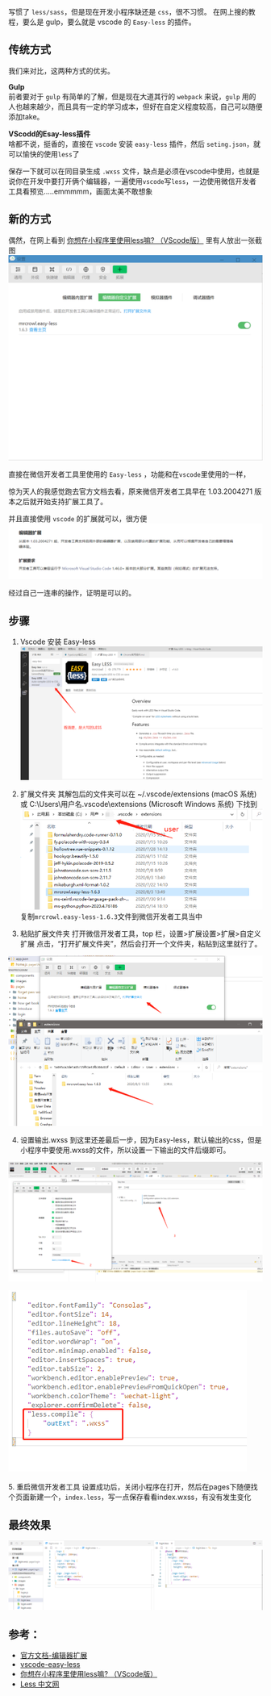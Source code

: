 写惯了 `less/sass`，但是现在开发小程序缺还是 `css`，很不习惯。
在网上搜的教程，要么是 gulp，要么就是 vscode 的 `Easy-less` 的插件。

## 传统方式
我们来对比，这两种方式的优劣。

**Gulp**    
前者要对于 `gulp` 有简单的了解，但是现在大道其行的 `webpack` 来说，`gulp` 用的人也越来越少，而且具有一定的学习成本，但好在自定义程度较高，自己可以随便添加take。

**VScodd的Esay-less插件**    
啥都不说，挺香的，直接在 `vscode` 安装 `easy-less` 插件，然后 `seting.json`，就可以愉快的使用`less`了    

保存一下就可以在同目录生成 `.wxss` 文件，缺点是必须在vscode中使用，也就是说你在开发中要打开俩个编辑器，一遍使用`vscode`写`less`，一边使用微信开发者工具看预览.....emmmmm，画面太美不敢想象

## 新的方式
偶然，在网上看到 [你想在小程序里使用less嘛? （VScode版）](https://developers.weixin.qq.com/community/develop/article/doc/000e427c49c218e6b9781bfdf5b013) 里有人放出一张截图
![](/img/articles/xcx-weixinjeitu.png)

直接在微信开发者工具里使用的 `Easy-less` ，功能和在`vscode`里使用的一样，

惊为天人的我感觉跑去官方文档去看，原来微信开发者工具早在 1.03.2004271 版本之后就开始支持扩展工具了。

并且直接使用 `vscode` 的扩展就可以，很方便
![image.png](/img/articles/xcx-weixinjeitu2.png)

经过自己一连串的操作，证明是可以的。

## 步骤

1. Vscode 安装 Easy-less
![image.png](img/articles/xcx-weixinjeitu3.png)

2. 扩展文件夹
其解包后的文件夹可以在 ~/.vscode/extensions (macOS 系统) 或 C:\Users\用户名\.vscode\extensions (Microsoft Windows 系统) 下找到
![image.png](img/articles/xcx-weixinjeitu4.png)
复制`mrcrowl.easy-less-1.6.3`文件到微信开发者工具当中

3. 粘贴扩展文件夹
打开微信开发者工具，top 栏，设置>扩展设置>扩展>自定义扩展
点击，“打开扩展文件夹”，然后会打开一个文件夹，粘贴到这里就行了。

![](img/articles/xcx-weixinjeitu8.png)


4. 设置输出.wxss
到这里还差最后一步，因为Easy-less，默认输出的css，但是小程序中要使用.wxss的文件，所以设置一下输出的文件后缀即可。

![](img/articles/xcx-weixinjeitu5.png)

![](img/articles/xcx-weixinjeitu6.png)    
<br>
5. 重启微信开发者工具
设置成功后，关闭小程序在打开，然后在pages下随便找个页面新建一个，`index.less`，写一点保存看看index.wxss，有没有发生变化
 ## 最终效果
![image.png](img/articles/xcx-weixinjeitu7.png)


## 参考：
- [官方文档-编辑器扩展](https://developers.weixin.qq.com/miniprogram/dev/devtools/editorextensions.html)
- [vscode-easy-less](https://github.com/mrcrowl/vscode-easy-less)
- [你想在小程序里使用less嘛? （VScode版）](https://developers.weixin.qq.com/community/develop/article/doc/000e427c49c218e6b9781bfdf5b013)
- [Less 中文网](http://lesscss.cn/)